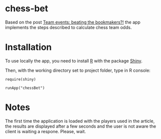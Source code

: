 chess-bet
=========

Based on the post [Team events: beating the bookmakers?!](http://en.chessbase.com/Home/TabId/211/PostId/4009158/team-events-beating-the-bookmakers-150313.aspx)
the app implements the steps described to calculate chess team odds.

Installation
============

To use locally the app, you need to install [R](http://www.r-project.org/) with
the package [Shiny](http://www.rstudio.com/shiny/).

Then, with the working directory set to project folder, type in R console:

    require(shiny)

    runApp("chessBet")

Notes
=====

The first time the application is loaded with the players used in the article,
the results are displayed after a few seconds and the user is not aware the
client is waiting a respone. Please, wait.
